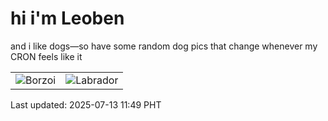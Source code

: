 # hi i'm Leoben

and i like dogs—so have some random dog pics that change whenever my CRON feels like it

|  |  |
|--------|----------|
| ![Borzoi](https://random-dog-vercel.vercel.app/api/random-borzoi?v=1752378598) | ![Labrador](https://random-dog-vercel.vercel.app/api/random-labrador?v=1752378598) |

Last updated: 2025-07-13 11:49 PHT
